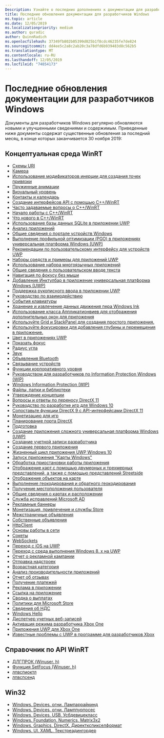 ```yaml
---
Description: Узнайте о последних дополнениях к документации для разработчиков Windows.
title: Последние обновления документации для разработчиков Windows
ms.topic: article
ms.date: 12/05/2019
ms.localizationpriority: medium
ms.author: quradic
author: QuinnRadich
ms.openlocfilehash: 37349fb802b05399d025b1f8cdc46235fe7de824
ms.sourcegitcommit: dd4ee5c2a8c2ab20c3a78dfd6b939483d8c562b5
ms.translationtype: MT
ms.contentlocale: ru-RU
ms.lasthandoff: 12/05/2019
ms.locfileid: "74854173"
---
```

# <a name="latest-updates-to-the-windows-developer-docs"></a>Последние обновления документации для разработчиков Windows


Документы для разработчиков Windows регулярно обновляются новыми и улучшенными сведениями и содержимым. Приведенные ниже документы содержат существенные обновления за последний месяц, в конце которых заканчивается 30 ноября 2019:


## <a name="winrt-conceptual"></a>Концептуальная среда WinRT

<ul>
<li><a href="https://docs.microsoft.com/windows/uwp/app-resources/uri-schemes">Схемы URI</a></li>
<li><a href="https://docs.microsoft.com/windows/uwp/audio-video-camera/camera">Камера</a></li>
<li><a href="https://docs.microsoft.com/windows/uwp/composition/inertia-modifiers">Использование модификаторов инерции для создания точек привязки</a></li>
<li><a href="https://docs.microsoft.com/windows/uwp/composition/spring-animations">Пружинные анимации</a></li>
<li><a href="https://docs.microsoft.com/windows/uwp/composition/visual-layer">Визуальный уровень</a></li>
<li><a href="https://docs.microsoft.com/windows/uwp/contacts-and-calendar/index">Контакты и календарь</a></li>
<li><a href="https://docs.microsoft.com/windows/uwp/cpp-and-winrt-apis/author-apis">Создание интерфейсов API с помощью C++/WinRT</a></li>
<li><a href="https://docs.microsoft.com/windows/uwp/cpp-and-winrt-apis/faq">Часто задаваемые вопросы о C++/WinRT</a></li>
<li><a href="https://docs.microsoft.com/windows/uwp/cpp-and-winrt-apis/get-started">Начало работы с C++/WinRT</a></li>
<li><a href="https://docs.microsoft.com/windows/uwp/cpp-and-winrt-apis/news">Что нового в C++/WinRT</a></li>
<li><a href="https://docs.microsoft.com/windows/uwp/data-access/sqlite-databases">Использование базы данных SQLite в приложении UWP</a></li>
<li><a href="https://docs.microsoft.com/windows/uwp/debug-test-perf/app-analysis">Анализ приложений</a></li>
<li><a href="https://docs.microsoft.com/windows/uwp/debug-test-perf/device-portal">Общие сведения о портале устройств Windows</a></li>
<li><a href="https://docs.microsoft.com/windows/uwp/debug-test-perf/pgo-for-uwp">Выполнение профильной оптимизации (PGO) в приложениях универсальная платформа Windows (UWP)</a></li>
<li><a href="https://docs.microsoft.com/windows/uwp/design/devices/index">Рекомендации по пользовательскому интерфейсу для устройств UWP</a></li>
<li><a href="https://docs.microsoft.com/windows/uwp/design/downloads/index">Наборы средств и примеры для приложений UWP</a></li>
<li><a href="https://docs.microsoft.com/windows/uwp/design/globalizing/use-mat">Использование набора многоязычных приложений</a></li>
<li><a href="https://docs.microsoft.com/windows/uwp/design/input/custom-text-input">Общие сведения о пользовательском вводе текста</a></li>
<li><a href="https://docs.microsoft.com/windows/uwp/design/input/focus-navigation">Навигация по фокусу без мыши</a></li>
<li><a href="https://docs.microsoft.com/windows/uwp/design/input/ink-toolbar">Добавление Инктулбар в приложение универсальная платформа Windows (UWP)</a></li>
<li><a href="https://docs.microsoft.com/windows/uwp/design/input/ink-walkthrough">Поддержка рукописного ввода в приложении UWP</a></li>
<li><a href="https://docs.microsoft.com/windows/uwp/design/input/input-primer">Руководство по взаимодействию</a></li>
<li><a href="https://docs.microsoft.com/windows/uwp/design/input/keyboard-events">События клавиатуры</a></li>
<li><a href="https://docs.microsoft.com/windows/uwp/design/input/save-and-load-ink">Хранение и извлечение данных движения пера Windows Ink</a></li>
<li><a href="https://docs.microsoft.com/windows/uwp/design/layout/application-view">Использование класса Аппликатионвиев для отображения дополнительных окон для приложения</a></li>
<li><a href="https://docs.microsoft.com/windows/uwp/design/layout/grid-tutorial">Используйте Grid и StackPanel для создания простого приложения.</a></li>
<li><a href="https://docs.microsoft.com/windows/uwp/design/motion/parallax">Используйте фокусировки для добавления глубины и перемещения в приложение.</a></li>
<li><a href="https://docs.microsoft.com/windows/uwp/design/style/color">Цвет в приложениях UWP</a></li>
<li><a href="https://docs.microsoft.com/windows/uwp/design/style/reveal-focus">Показать фокус</a></li>
<li><a href="https://docs.microsoft.com/windows/uwp/design/style/rounded-corner">Радиус угла</a></li>
<li><a href="https://docs.microsoft.com/windows/uwp/design/style/sound">Звук</a></li>
<li><a href="https://docs.microsoft.com/windows/uwp/devices-sensors/ble-beacon">Объявления Bluetooth</a></li>
<li><a href="https://docs.microsoft.com/windows/uwp/devices-sensors/pair-devices">Связывание устройств</a></li>
<li><a href="https://docs.microsoft.com/windows/uwp/enterprise/index">Функции корпоративного уровня</a></li>
<li><a href="https://docs.microsoft.com/windows/uwp/enterprise/wip-dev-guide">Руководством для разработчиков по Information Protection Windows (WIP)</a></li>
<li><a href="https://docs.microsoft.com/windows/uwp/enterprise/wip-hub">Windows Information Protection (WIP)</a></li>
<li><a href="https://docs.microsoft.com/windows/uwp/files/index">Файлы, папки и библиотеки</a></li>
<li><a href="https://docs.microsoft.com/windows/uwp/gaming/concept-approval">Утверждение концепции</a></li>
<li><a href="https://docs.microsoft.com/windows/uwp/gaming/directx-porting-faq">Вопросы и ответы по переносу DirectX 11</a></li>
<li><a href="https://docs.microsoft.com/windows/uwp/gaming/e2e">Руководство по разработке игр для Windows 10</a></li>
<li><a href="https://docs.microsoft.com/windows/uwp/gaming/feature-mapping">Сопоставьте функции DirectX 9 с API-интерфейсами DirectX 11</a></li>
<li><a href="https://docs.microsoft.com/windows/uwp/gaming/monetization-for-games">Монетизацию для игр</a></li>
<li><a href="https://docs.microsoft.com/windows/uwp/gaming/plan-your-directx-port">Планирование порта DirectX</a></li>
<li><a href="https://docs.microsoft.com/windows/uwp/get-started/get-set-up">Подготовка</a></li>
<li><a href="https://docs.microsoft.com/windows/uwp/get-started/plan-your-app">Создание приложения сложного универсальная платформа Windows (UWP)</a></li>
<li><a href="https://docs.microsoft.com/windows/uwp/get-started/sign-up">Создание учетной записи разработчика</a></li>
<li><a href="https://docs.microsoft.com/windows/uwp/get-started/your-first-app">Создание первого приложения</a></li>
<li><a href="https://docs.microsoft.com/windows/uwp/launch-resume/app-lifecycle">Жизненный цикл приложения UWP Windows 10</a></li>
<li><a href="https://docs.microsoft.com/windows/uwp/launch-resume/launch-maps-app">Запуск приложения "Карты Windows"</a></li>
<li><a href="https://docs.microsoft.com/windows/uwp/launch-resume/suspend-an-app">Обработка приостановки работы приложения</a></li>
<li><a href="https://docs.microsoft.com/windows/uwp/maps-and-location/display-maps">Отображение карт с помощью двумерных и трехмерных представлений, а также с помощью представлений Streetside</a></li>
<li><a href="https://docs.microsoft.com/windows/uwp/maps-and-location/display-poi">Отображение объектов на карте</a></li>
<li><a href="https://docs.microsoft.com/windows/uwp/maps-and-location/geocoding">Выполнение геокодирования и обратного геокодирования</a></li>
<li><a href="https://docs.microsoft.com/windows/uwp/maps-and-location/get-location">Получение местоположения пользователя</a></li>
<li><a href="https://docs.microsoft.com/windows/uwp/maps-and-location/index">Общие сведения о картах и расположении</a></li>
<li><a href="https://docs.microsoft.com/windows/uwp/monetize/ad-mediation-service">Служба исправлений Microsoft AD</a></li>
<li><a href="https://docs.microsoft.com/windows/uwp/monetize/banner-ads">Рекламные баннеры</a></li>
<li><a href="https://docs.microsoft.com/windows/uwp/monetize/index">Монетизация, привлечение и службы Store</a></li>
<li><a href="https://docs.microsoft.com/windows/uwp/monetize/interstitial-ads">Межстраничные объявления</a></li>
<li><a href="https://docs.microsoft.com/windows/uwp/monetize/native-ads">Собственные объявления</a></li>
<li><a href="https://docs.microsoft.com/windows/uwp/networking/httpclient">HttpClient</a></li>
<li><a href="https://docs.microsoft.com/windows/uwp/networking/networking-basics">Основы работы в сети</a></li>
<li><a href="https://docs.microsoft.com/windows/uwp/networking/sockets">Сокеты</a></li>
<li><a href="https://docs.microsoft.com/windows/uwp/networking/websockets">WebSockets</a></li>
<li><a href="https://docs.microsoft.com/windows/uwp/porting/ios-to-uwp-root">Переход с iOS на UWP</a></li>
<li><a href="https://docs.microsoft.com/windows/uwp/porting/w8x-to-uwp-root">Переход с среда выполнения Windows 8. x на UWP</a></li>
<li><a href="https://docs.microsoft.com/windows/uwp/publish/ad-campaign-report">Отчет о рекламной кампании</a></li>
<li><a href="https://docs.microsoft.com/windows/uwp/publish/add-on-submissions">Отправка надстроек</a></li>
<li><a href="https://docs.microsoft.com/windows/uwp/publish/age-ratings">Возрастная категория</a></li>
<li><a href="https://docs.microsoft.com/windows/uwp/publish/analytics">Анализ производительности приложений</a></li>
<li><a href="https://docs.microsoft.com/windows/uwp/publish/feedback-report">Отчет об отзывах</a></li>
<li><a href="https://docs.microsoft.com/windows/uwp/publish/getting-paid-apps">Получение платежей</a></li>
<li><a href="https://docs.microsoft.com/windows/uwp/publish/in-app-ads">Реклама в приложении</a></li>
<li><a href="https://docs.microsoft.com/windows/uwp/publish/link-to-your-app">Ссылка на приложение</a></li>
<li><a href="https://docs.microsoft.com/windows/uwp/publish/payout-summary">Сводка о выплатах</a></li>
<li><a href="https://docs.microsoft.com/windows/uwp/publish/store-policies">Политики для Microsoft Store</a></li>
<li><a href="https://docs.microsoft.com/windows/uwp/publish/vat-info">Сведения об НДС</a></li>
<li><a href="https://docs.microsoft.com/windows/uwp/security/microsoft-passport">Windows Hello</a></li>
<li><a href="https://docs.microsoft.com/windows/uwp/security/web-account-manager">Диспетчер учетных веб-записей</a></li>
<li><a href="https://docs.microsoft.com/windows/uwp/xbox-apps/devkit-activation">Активация режима разработчика Xbox One</a></li>
<li><a href="https://docs.microsoft.com/windows/uwp/xbox-apps/index">Приложения UWP для Xbox One</a></li>
<li><a href="https://docs.microsoft.com/windows/uwp/xbox-apps/known-issues">Известные проблемы с UWP в программе для разработчиков Xbox</a></li>
</ul>



## <a name="winrt-api-reference"></a>Справочник по API WinRT

<ul>
<li><a href="https://docs.microsoft.com/windows/win32/api/winuser/nc-winuser-dlgproc">ДЛГПРОК (Winuser. h)</a></li>
<li><a href="https://docs.microsoft.com/windows/win32/api/winuser/nf-winuser-setfocus">Функция SetFocus (Winuser. h)</a></li>
<li><a href="https://docs.microsoft.com/windows/win32/api/ws2spi/nc-ws2spi-lpwspioctl">лпвспиоктл</a></li>
<li><a href="https://docs.microsoft.com/windows/win32/api/ws2spi/nc-ws2spi-lpwspsend">лпвспсенд</a></li>
</ul>

## <a name="win32"></a>Win32

<ul>
<li><a href="https://docs.microsoft.com/uwp/api/windows.devices.lights.lamparraykind">Windows. Devices. огни. Лампаррайкинд</a></li>
<li><a href="https://docs.microsoft.com/uwp/api/windows.devices.lights.lamppurposes">Windows. Devices. огни. Ламппурпосес</a></li>
<li><a href="https://docs.microsoft.com/uwp/api/windows.devices.usb.usbdeviceclass">Windows. Devices. USB. Усбдевицекласс</a></li>
<li><a href="https://docs.microsoft.com/uwp/api/windows.foundation.numerics.matrix3x2">Windows. Foundation. Numerics. Matrix3x2</a></li>
<li><a href="https://docs.microsoft.com/uwp/api/windows.graphics.directx.directxpixelformat">Windows. Graphics. DirectX. Директкспикселформат</a></li>
<li><a href="https://docs.microsoft.com/uwp/api/windows.ui.xaml.textreadingorder">Windows. UI. XAML. Текстреадингордер</a></li>
</ul>